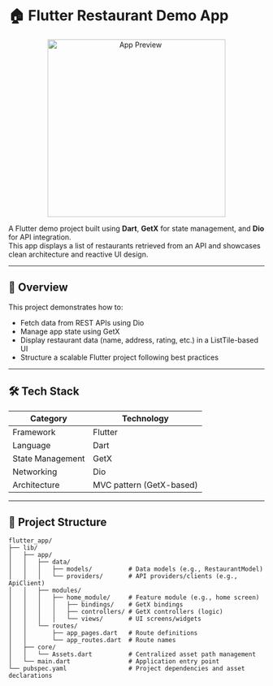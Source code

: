 # 🏠 Flutter Restaurant Demo App

<p align="center">
  <img src="https://bcoder24.s3-accelerate.amazonaws.com/piya/1760519694124~Screenshot1.jpg" alt="App Preview" width="350" />
</p>

A Flutter demo project built using **Dart**, **GetX** for state management, and **Dio** for API integration.  
This app displays a list of restaurants retrieved from an API and showcases clean architecture and reactive UI design.

---

## 🚀 Overview

This project demonstrates how to:

- Fetch data from REST APIs using Dio  
- Manage app state using GetX  
- Display restaurant data (name, address, rating, etc.) in a ListTile-based UI  
- Structure a scalable Flutter project following best practices  

---

## 🛠️ Tech Stack

| Category           | Technology               |
|--------------------|--------------------------|
| Framework          | Flutter                  |
| Language           | Dart                     |
| State Management   | GetX                     |
| Networking         | Dio                      |
| Architecture       | MVC pattern (GetX-based) |

---

## 📂 Project Structure

```plaintext
flutter_app/
├── lib/
│   ├── app/
│   │   ├── data/
│   │   │   ├── models/          # Data models (e.g., RestaurantModel)
│   │   │   └── providers/       # API providers/clients (e.g., ApiClient)
│   │   ├── modules/
│   │   │   ├── home_module/     # Feature module (e.g., home screen)
│   │   │   │   ├── bindings/    # GetX bindings
│   │   │   │   ├── controllers/ # GetX controllers (logic)
│   │   │   │   └── views/       # UI screens/widgets
│   │   └── routes/
│   │       ├── app_pages.dart   # Route definitions
│   │       └── app_routes.dart  # Route names
│   ├── core/
│   │   └── Assets.dart          # Centralized asset path management
│   └── main.dart                # Application entry point
└── pubspec.yaml                 # Project dependencies and asset declarations

